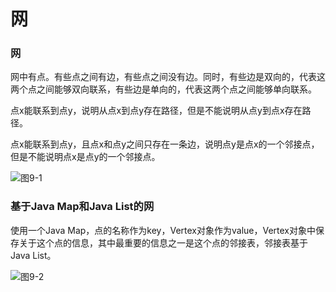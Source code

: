 # 网

### 网

网中有点。有些点之间有边，有些点之间没有边。同时，有些边是双向的，代表这两个点之间能够双向联系，有些边是单向的，代表这两个点之间能够单向联系。

点x能联系到点y，说明从点x到点y存在路径，但是不能说明从点y到点x存在路径。

点x能联系到点y，且点x和点y之间只存在一条边，说明点y是点x的一个邻接点，但是不能说明点x是点y的一个邻接点。

![图9-1](./图09-01.png)

### 基于Java Map和Java List的网

使用一个Java Map，点的名称作为key，Vertex对象作为value，Vertex对象中保存关于这个点的信息，其中最重要的信息之一是这个点的邻接表，邻接表基于Java List。

![图9-2](./图09-02.png)
